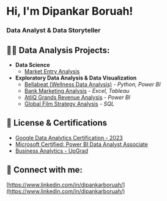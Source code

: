 <h1>Hi, I'm Dipankar Boruah! <br/><h3> Data Analyst & Data Storyteller</h3>  </h1>


<h2> 👨‍💻 Data Analysis Projects:</h2>

- <b> Data Science </b>
  - [Market Entry Analysis](https://devwithdip.com/)
- <b> Exploratory Data Analysis & Data Visualization </b>
  - [Bellabeat (Wellness Data Analysis)](https://devwithdip.com/) <i> - Python, Power BI</i>
  - [Bank Marketing Analysis](https://devwithdip.com/project/bankmarketing) <i> - Excel, Tableau</i>
  - [AtliQ Grands Revenue Analysis](https://devwithdip.com/project/revenueanalysis) <i> - Power BI</i>
  - [Global Film Strategy Analysis](https://devwithdip.com/project/global-film-analysis) <i> - SQL</i>

<h2> 📄 License & Certifications </h2>

- [Google Data Analytics Certification - 2023 ](https://coursera.org/share/afa045f9220ff3d6bbad7a8e88509741)
- [Microsoft Certified: Power BI Data Analyst Associate](https://www.credly.com/badges/3cf79653-84a6-4d67-8231-614def6a311e/public_url)
- [Business Analytics - UpGrad ](https://certificate.givemycertificate.com/c/c0d8928a-5efa-4a07-985f-faed95c38b5b)

<h2> 🤝 Connect with me:</h2>

[https://www.linkedin.com/in/dipankarboruah/](https://www.linkedin.com/in/dipankarboruah/)
